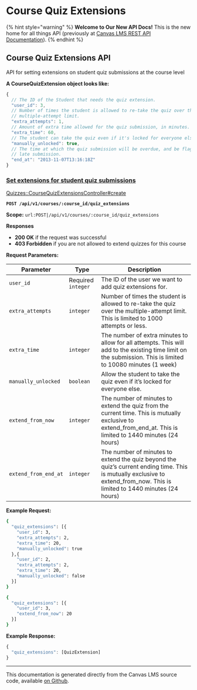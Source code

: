 # Course Quiz Extensions

{% hint style="warning" %}
**Welcome to Our New API Docs!** This is the new home for all things API (previously at [Canvas LMS REST API Documentation](https://api.instructure.com)).
{% endhint %}

## Course Quiz Extensions API

API for setting extensions on student quiz submissions at the course level

**A CourseQuizExtension object looks like:**

```js
{
  // The ID of the Student that needs the quiz extension.
  "user_id": 3,
  // Number of times the student is allowed to re-take the quiz over the
  // multiple-attempt limit.
  "extra_attempts": 1,
  // Amount of extra time allowed for the quiz submission, in minutes.
  "extra_time": 60,
  // The student can take the quiz even if it's locked for everyone else
  "manually_unlocked": true,
  // The time at which the quiz submission will be overdue, and be flagged as a
  // late submission.
  "end_at": "2013-11-07T13:16:18Z"
}
```

### [Set extensions for student quiz submissions](#method.quizzes/course_quiz_extensions.create) <a href="#method.quizzes-course_quiz_extensions.create" id="method.quizzes-course_quiz_extensions.create"></a>

[Quizzes::CourseQuizExtensionsController#create](https://github.com/instructure/canvas-lms/blob/master/app/controllers/quizzes/course_quiz_extensions_controller.rb)

**`POST /api/v1/courses/:course_id/quiz_extensions`**

**Scope:** `url:POST|/api/v1/courses/:course_id/quiz_extensions`

**Responses**

- **200 OK** if the request was successful
- **403 Forbidden** if you are not allowed to extend quizzes for this course

**Request Parameters:**

| Parameter            | Type               | Description                                                                                                                                                               |
| -------------------- | ------------------ | ------------------------------------------------------------------------------------------------------------------------------------------------------------------------- |
| `user_id`            | Required `integer` | The ID of the user we want to add quiz extensions for.                                                                                                                    |
| `extra_attempts`     | `integer`          | Number of times the student is allowed to re-take the quiz over the multiple-attempt limit. This is limited to 1000 attempts or less.                                     |
| `extra_time`         | `integer`          | The number of extra minutes to allow for all attempts. This will add to the existing time limit on the submission. This is limited to 10080 minutes (1 week)              |
| `manually_unlocked`  | `boolean`          | Allow the student to take the quiz even if it’s locked for everyone else.                                                                                                 |
| `extend_from_now`    | `integer`          | The number of minutes to extend the quiz from the current time. This is mutually exclusive to extend_from_end_at. This is limited to 1440 minutes (24 hours)              |
| `extend_from_end_at` | `integer`          | The number of minutes to extend the quiz beyond the quiz’s current ending time. This is mutually exclusive to extend_from_now. This is limited to 1440 minutes (24 hours) |

**Example Request:**

```bash
{
  "quiz_extensions": [{
    "user_id": 3,
    "extra_attempts": 2,
    "extra_time": 20,
    "manually_unlocked": true
  },{
    "user_id": 2,
    "extra_attempts": 2,
    "extra_time": 20,
    "manually_unlocked": false
  }]
}
```

```bash
{
  "quiz_extensions": [{
    "user_id": 3,
    "extend_from_now": 20
  }]
}
```

**Example Response:**

```js
{
  "quiz_extensions": [QuizExtension]
}
```

---

This documentation is generated directly from the Canvas LMS source code, available [on Github](https://github.com/instructure/canvas-lms).
